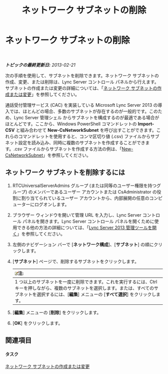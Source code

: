 ﻿---
title: ネットワーク サブネットの削除
TOCTitle: ネットワーク サブネットの削除
ms:assetid: c1850f38-40a3-48c9-b6f1-f181c5e63b6b
ms:mtpsurl: https://technet.microsoft.com/ja-jp/library/JJ721873(v=OCS.15)
ms:contentKeyID: 49887128
ms.date: 05/19/2016
mtps_version: v=OCS.15
ms.translationtype: HT
---

# ネットワーク サブネットの削除

 

_**トピックの最終更新日:** 2013-02-21_

次の手順を使用して、サブネットを削除できます。ネットワーク サブネットの作成、変更、または削除は、Lync Server コントロール パネルから行えます。サブネットの作成または変更の詳細については、「[ネットワーク サブネットの作成または変更](lync-server-2013-create-or-modify-network-subnets.md)」を参照してください。

通話受付管理サービス (CAC) を実装している Microsoft Lync Server 2013 の導入では、ほとんどの場合、多数のサブネットが存在するのが一般的です。このため、Lync Server 管理シェル からサブネットを構成するのが最適である場合がほとんどです。ここから、Windows PowerShell コマンドレットの **Import-CSV** と組み合わせて **New-CsNetworkSubnet** を呼び出すことができます。これらのコマンドレットを使用すると、コンマ区切り値 (.csv) ファイルからサブネット設定を読み込み、同時に複数のサブネットを作成することができます。.csv ファイルからサブネットを作成する方法の例は、「[New-CsNetworkSubnet](https://docs.microsoft.com/en-us/powershell/module/skype/New-CsNetworkSubnet)」を参照してください。

## ネットワーク サブネットを削除するには

1.  RTCUniversalServerAdmins グループ (または同等のユーザー権限を持つグループ) のメンバーであるユーザー アカウントまたは CsAdministrator の役割に割り当てられているユーザー アカウントから、内部展開の任意のコンピューターにログオンします。

2.  ブラウザー ウィンドウを開いて管理 URL を入力し、Lync Server コントロール パネルを開きます。Lync Server コントロール パネルを開くために使用できる他の方法の詳細については、「[Lync Server 2013 管理ツールを開く](lync-server-2013-open-lync-server-administrative-tools.md)」を参照してください。

3.  左側のナビゲーション バーで \[**ネットワーク構成**\]、\[**サブネット**\] の順にクリックします。

4.  \[**サブネット**\] ページで、削除するサブネットをクリックします。
    
    <table>
    <thead>
    <tr class="header">
    <th><img src="images/Gg412781.note(OCS.15).gif" title="note" alt="note" />注:</th>
    </tr>
    </thead>
    <tbody>
    <tr class="odd">
    <td>1 つ以上のサブネットを一度に削除できます。これを実行するには、Ctrl キーを押しながら、複数のサブネットを選択します。または、すべてのサブネットを選択するには、[<strong>編集</strong>] メニューの [<strong>すべて選択</strong>] をクリックします。</td>
    </tr>
    </tbody>
    </table>


5.  \[**編集**\] メニューの \[**削除**\] をクリックします。

6.  \[**OK**\] をクリックします。

## 関連項目

#### タスク

[ネットワーク サブネットの作成または変更](lync-server-2013-create-or-modify-network-subnets.md)

